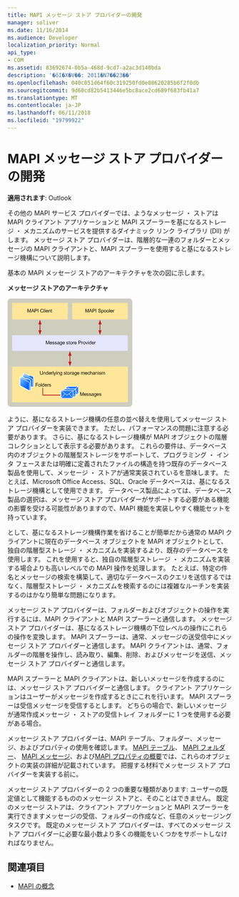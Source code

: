 ```yaml
---
title: MAPI メッセージ ストア プロバイダーの開発
manager: soliver
ms.date: 11/16/2014
ms.audience: Developer
localization_priority: Normal
api_type:
- COM
ms.assetid: 83692674-0b5a-468d-9cd7-a2ac3d140bda
description: '�ŏI�X�V��: 2011�N7��23��'
ms.openlocfilehash: 040c851d64f60c319250fd0e08620285b6f2f0db
ms.sourcegitcommit: 9d60cd82b5413446e5bc8ace2cd689f683fb41a7
ms.translationtype: MT
ms.contentlocale: ja-JP
ms.lasthandoff: 06/11/2018
ms.locfileid: "19799922"
---
```

# <a name="developing-a-mapi-message-store-provider"></a>MAPI メッセージ ストア プロバイダーの開発
  
**適用されます**: Outlook 
  
その他の MAPI サービス プロバイダーでは、ようなメッセージ ・ ストアは MAPI クライアント アプリケーションと MAPI スプーラーを基になるストレージ ・ メカニズムのサービスを提供するダイナミック リンク ライブラリ (Dll) がします。 メッセージ ストア プロバイダーは、階層的な一連のフォルダーとメッセージの MAPI クライアントと、MAPI スプーラーを使用すると基になるストレージ機構について説明します。
  
基本の MAPI メッセージ ストアのアーキテクチャを次の図に示します。
  
**メッセージ ストアのアーキテクチャ**
  
![メッセージ ストアのアーキテクチャ](media/storearc.gif "メッセージ ストアのアーキテクチャ")
  
ように、基になるストレージ機構の任意の並べ替えを使用してメッセージ ストア プロバイダーを実装できます。 ただし、パフォーマンスの問題に注意する必要があります。 さらに、基になるストレージ機構が MAPI オブジェクトの階層コレクションとして表示する必要があります。 これらの要件は、データベース内のオブジェクトの階層型ストレージをサポートして、プログラミング ・ インタ フェースまたは明確に定義されたファイルの構造を持つ既存のデータベース製品を使用して、メッセージ ・ ストアが通常実装されているを意味します。 たとえば、Microsoft Office Access、SQL、Oracle データベースは、基になるストレージ機構として使用できます。 データベース製品によっては、データベース製品の選択は、メッセージ ストア プロバイダーがサポートする必要がある機能の影響を受ける可能性がありますので、MAPI 機能を実装しやすく機能セットを持っています。
  
として、基になるストレージ機構作業を省けることが簡単だから通常の MAPI クライアントに現在のデータベース オブジェクトを MAPI オブジェクトとして、独自の階層型ストレージ ・ メカニズムを実装するより、既存のデータベースを使用します。 これを使用すると、独自の階層型ストレージ ・ メカニズムを実装する場合よりも高いレベルでの MAPI 操作を処理します。 たとえば、特定の件名とメッセージの検索を構築して、適切なデータベースのクエリを送信するではなく、階層型ストレージ ・ メカニズムを検索するのには複雑なルーチンを実装するのはかなり簡単な問題になります。
  
メッセージ ストア プロバイダーは、フォルダーおよびオブジェクトの操作を実行するには、MAPI クライアントと MAPI スプーラーと通信します。 メッセージ ストア プロバイダーは、基になるストレージ機構の下位レベルの操作にこれらの操作を変換します。 MAPI スプーラーは、通常、メッセージの送受信中にメッセージ ストア プロバイダーと通信します。 MAPI クライアントは、通常、フォルダーの階層を操作し、読み取り、編集、削除、およびメッセージを送信、メッセージ ストア プロバイダーと通信します。
  
MAPI スプーラーと MAPI クライアントは、新しいメッセージを作成するのには、メッセージ ストア プロバイダーと通信します。 クライアント アプリケーションはユーザーがメッセージを作成するときにこれを行います。 MAPI スプーラーは受信メッセージを受信するとします。 どちらの場合で、新しいメッセージが通常作成メッセージ ・ ストアの受信トレイ フォルダーに 1 つを使用する必要がある場合。
  
メッセージ ストア プロバイダーは、MAPI テーブル、フォルダー、メッセージ、およびプロパティの使用を確認します。 [MAPI テーブル](mapi-tables.md)、 [MAPI フォルダー](mapi-folders.md)、 [MAPI メッセージ](mapi-messages.md)、および[MAPI プロパティの概要](mapi-property-overview.md)では、これらのオブジェクトの実装の詳細が記載されています。 把握する材料でメッセージ ストア プロバイダーを実装する前に。
  
メッセージ ストア プロバイダーの 2 つの重要な種類があります: ユーザーの既定値として機能するもののメッセージ ストアと、そのことはできません。 既定のメッセージ ストアは、クライアント アプリケーションと MAPI スプーラーを実行できますメッセージの受信、フォルダーの作成など、任意のメッセージング タスクです。 既定のメッセージ ストア プロバイダーは、すべてのメッセージ ストア プロバイダーに必要な最小数より多くの機能をいくつかをサポートしなければなりません。
  
## <a name="see-also"></a>関連項目

- [MAPI の概念](mapi-concepts.md)


